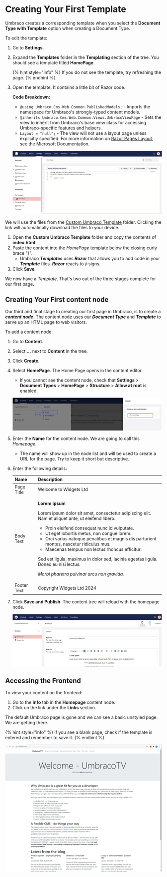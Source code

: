 # Creating Your First Template

Umbraco creates a corresponding template when you select the **Document Type with Template** option when creating a Document Type.

To edit the template:

1. Go to **Settings**.
2.  Expand the **Templates** folder in the **Templating** section of the tree. You should see a template titled **HomePage**.

    {% hint style="info" %}
    If you do not see the template, try refreshing the page.
    {% endhint %}
3.  Open the template. It contains a little bit of Razor code.

    **Code Breakdown:**

    * `@using Umbraco.Cms.Web.Common.PublishedModels;` - Imports the namespace for Umbraco's strongly-typed content models.
    * `@inherits Umbraco.Cms.Web.Common.Views.UmbracoViewPage` - Sets the view to inherit from Umbraco's base view class for accessing Umbraco-specific features and helpers.
    * `Layout = "null";` - The view will not use a layout page unless explicitly specified. For more information on [Razor Pages Layout](https://learn.microsoft.com/en-us/aspnet/core/mvc/views/layout), see the Microsoft Documentation.

    ![Home Page Template](images/empty-homepage-template.png)

We will use the files from the [Custom Umbraco Template](https://umbra.co/Umbracotemplate) folder. Clicking the link will automatically download the files to your device.

1. Open the **Custom Umbraco Template** folder and copy the contents of **index.html**.
2. Paste the content into the _HomePage_ template below the closing curly brace "}".
   * Umbraco _**Templates**_ uses _**Razor**_ that allows you to add code in your _**Template**_ files. _**Razor**_ reacts to `@` signs.
3. Click **Save**.

We now have a _Template_. That's two out of the three stages complete for our first page.

## Creating Your First content node

Our third and final stage to creating our first page in Umbraco, is to create a _**content node**_. The content node uses our _**Document Type**_ and _**Template**_ to serve up an HTML page to web visitors.

To add a content node:

1. Go to **Content**.
2. Select **...** next to **Content** in the tree.
3. Click **Create**.
4.  Select **HomePage**. The Home Page opens in the content editor.

    * If you cannot see the content node, check that **Settings** > **Document Types** > **HomePage** > **Structure** > **Allow at root** is enabled.

    ![Home Page Content Node](images/create-a-homepage-content-node.png)
5. Enter the **Name** for the content node. We are going to call this _Homepage_.
   * The name will show up in the node list and will be used to create a URL for the page. Try to keep it short but descriptive.
6.  Enter the following details:

    | Name        | Description                                                                                                                                                                                                                                                                                                                                                                                                                                                                                                                                                        |
    | ----------- | ------------------------------------------------------------------------------------------------------------------------------------------------------------------------------------------------------------------------------------------------------------------------------------------------------------------------------------------------------------------------------------------------------------------------------------------------------------------------------------------------------------------------------------------------------------------ |
    | Page Title  | Welcome to Widgets Ltd                                                                                                                                                                                                                                                                                                                                                                                                                                                                                                                                             |
    | Body Text   | <p><strong>Lorem ipsum</strong></p><p>Lorem ipsum dolor sit amet, consectetur adipiscing elit. Nam et aliquet ante, ut eleifend libero.</p><ul><li>Proin eleifend consequat nunc id vulputate.</li><li>Ut eget lobortis metus, non congue lorem.</li><li>Orci varius natoque penatibus et magnis dis parturient montes, nascetur ridiculus mus.</li><li>Maecenas tempus non lectus rhoncus efficitur.</li></ul><p>Sed est ligula, maximus in dolor sed, lacinia egestas ligula. Donec eu nisi lectus.</p><p><em>Morbi pharetra pulvinar arcu non gravida.</em></p> |
    | Footer Text | Copyright Widgets Ltd 2024                                                                                                                                                                                                                                                                                                                                                                                                                                                                                                                                         |
7.  Click **Save and Publish**. The content tree will reload with the homepage node.

    ![Home Page in Content Tree](images/homepage-in-content-tree.png)

## Accessing the Frontend

To view your content on the frontend:

1. Go to the **Info** tab in the **Homepage** content node.
2. Click on the link under the **Links** section.

The default Umbraco page is gone and we can see a basic unstyled page. We are getting there.

{% hint style="info" %}
If you see a blank page, check if the template is entered and remember to save it.
{% endhint %}

![An Unstyled Homepage](../../../../10/umbraco-cms/tutorials/creating-a-basic-website/images/figure-16-unstyled-homepage-v8.png)
